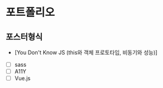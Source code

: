# 포트폴리오
## 포스터형식

- [You Don't Know JS (this와 객체 프로토타입, 비동기와 성능)]



- [ ] sass
- [ ] A11Y
- [ ] Vue.js
